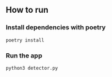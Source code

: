 ## How to run

### Install dependencies with poetry

`poetry install`

### Run the app

`python3 detector.py`
